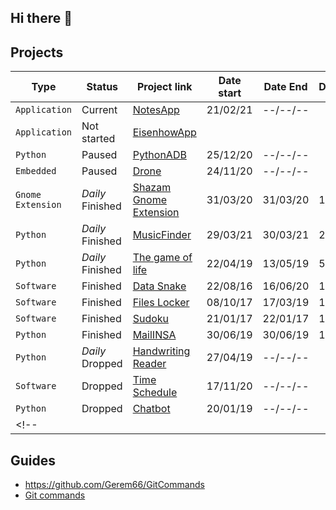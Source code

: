 ## Hi there 👋

## Projects

| Type | Status | Project link | Date start | Date End | Duration | Collaborator(s) |
|------|--------|--------------|------------|----------|----------|-----------------|
| `Application` | Current | [NotesApp](https://github.com/Gerem66/NotesApp) | 21/02/21 | --/--/-- | | [@AphroMad](https://github.com/AphroMad) |
| `Application` | Not started | [EisenhowApp](https://github.com/Gerem66/EisenhowApp) | | | | [@AphroMad](https://github.com/AphroMad) |
| `Python` | Paused | [PythonADB](https://github.com/Gerem66/PythonADB) | 25/12/20 | --/--/-- | | [@AphroMad](https://github.com/AphroMad) |
| `Embedded` | Paused | [Drone](https://github.com/Gerem66/Entreprise1) | 24/11/20 | --/--/-- | | | |
| `Gnome Extension` | *Daily* Finished | [Shazam Gnome Extension](https://github.com/Gerem66/Shazam "Extension for Gnome 3.8") | 31/03/20 | 31/03/20 | 1 day | |
| `Python` | *Daily* Finished | [MusicFinder](https://github.com/Gerem66/MusicFinder "Find musics on YouTube video/playlist") | 29/03/21 | 30/03/21 | 2 days | |
| `Python` | *Daily* Finished | [The game of life](https://github.com/Gerem66/Jeu_de_la_Vie "Conway's game of life") | 22/04/19 | 13/05/19 | 5 days | |
| `Software` | Finished | [Data Snake](https://github.com/Gerem66/Data_Snake "Data management software for reptiles (win/linux)") | 22/08/16 | 16/06/20 | 1 year | |
| `Software` | Finished | [Files Locker](https://github.com/Gerem66/Files-Locker "Data encryption software (win/linux)") | 08/10/17 | 17/03/19 | 1 year | |
| `Software` | Finished | [Sudoku](https://github.com/Gerem66/Sudoku "Sudoku solver") | 21/01/17 | 22/01/17 | 1 day | |
| `Python` | Finished | [MailINSA](https://github.com/Gerem66/MailINSA "Mail reading + filter") | 30/06/19 | 30/06/19 | 1 day | |
| `Python` | *Daily* Dropped | [Handwriting Reader](https://github.com/Gerem66/Handwriting_Reader) | 27/04/19 | --/--/-- | | |
| `Software` | Dropped | [Time Schedule](https://github.com/Gerem66/EmploiDuTemps) | 17/11/20 | --/--/-- | | |
| `Python` | Dropped | [Chatbot](https://github.com/Gerem66/Chatbot) | 20/01/19 | --/--/-- | | |
<!-- | | | | | | | | -->

## Guides
* https://github.com/Gerem66/GitCommands
* [Git commands](https://github.com/Gerem66/GitCommands)
